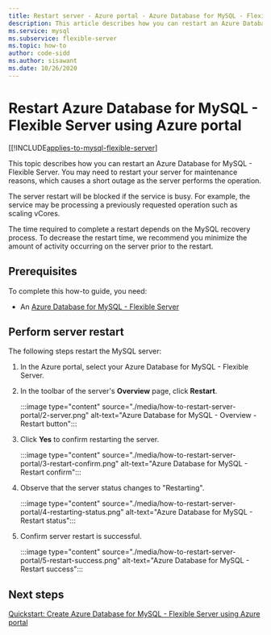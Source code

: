 ```yaml
---
title: Restart server - Azure portal - Azure Database for MySQL - Flexible Server
description: This article describes how you can restart an Azure Database for MySQL - Flexible Server using the Azure portal.
ms.service: mysql
ms.subservice: flexible-server
ms.topic: how-to
author: code-sidd 
ms.author: sisawant
ms.date: 10/26/2020
---
```


# Restart Azure Database for MySQL - Flexible Server using Azure portal

[[!INCLUDE[applies-to-mysql-flexible-server](../includes/applies-to-mysql-flexible-server.md)]

This topic describes how you can restart an Azure Database for MySQL - Flexible Server. You may need to restart your server for maintenance reasons, which causes a short outage as the server performs the operation.

The server restart will be blocked if the service is busy. For example, the service may be processing a previously requested operation such as scaling vCores.

The time required to complete a restart depends on the MySQL recovery process. To decrease the restart time, we recommend you minimize the amount of activity occurring on the server prior to the restart.

## Prerequisites

To complete this how-to guide, you need:
- An [Azure Database for MySQL - Flexible Server](quickstart-create-server-portal.md)


## Perform server restart

The following steps restart the MySQL server:

1. In the Azure portal, select your Azure Database for MySQL - Flexible Server.

2. In the toolbar of the server's **Overview** page, click **Restart**.

   :::image type="content" source="./media/how-to-restart-server-portal/2-server.png" alt-text="Azure Database for MySQL - Overview - Restart button":::

3. Click **Yes** to confirm restarting the server.

   :::image type="content" source="./media/how-to-restart-server-portal/3-restart-confirm.png" alt-text="Azure Database for MySQL - Restart confirm":::

4. Observe that the server status changes to "Restarting".

   :::image type="content" source="./media/how-to-restart-server-portal/4-restarting-status.png" alt-text="Azure Database for MySQL - Restart status":::

5. Confirm server restart is successful.

   :::image type="content" source="./media/how-to-restart-server-portal/5-restart-success.png" alt-text="Azure Database for MySQL - Restart success":::

## Next steps

[Quickstart: Create Azure Database for MySQL - Flexible Server using Azure portal](quickstart-create-server-portal.md)
